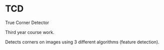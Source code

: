 # TCD
True Corner Detector

Third year course work.

Detects corners on images using 3 different algorithms (feature detection).
